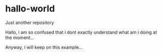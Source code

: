 # hallo-world
Just another repository

Hallo, i am so confused that i dont exactly understand what am i doing at the moment...

Anyway, i will keep on this example...

